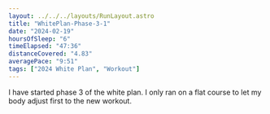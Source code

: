 ```yaml
---
layout: ../../../layouts/RunLayout.astro
title: "WhitePlan-Phase-3-1"
date: "2024-02-19"
hoursOfSleep: "6"
timeElapsed: "47:36"
distanceCovered: "4.83"
averagePace: "9:51"
tags: ["2024 White Plan", "Workout"]
---
```


I have started phase 3 of the white plan. I only ran on a flat course to let my body adjust first to the new workout.
